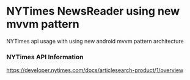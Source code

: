 # NYTimes NewsReader using new mvvm pattern
NYTimes api usage with using new android mvvm pattern architecture

### NYTimes API Information
https://developer.nytimes.com/docs/articlesearch-product/1/overview